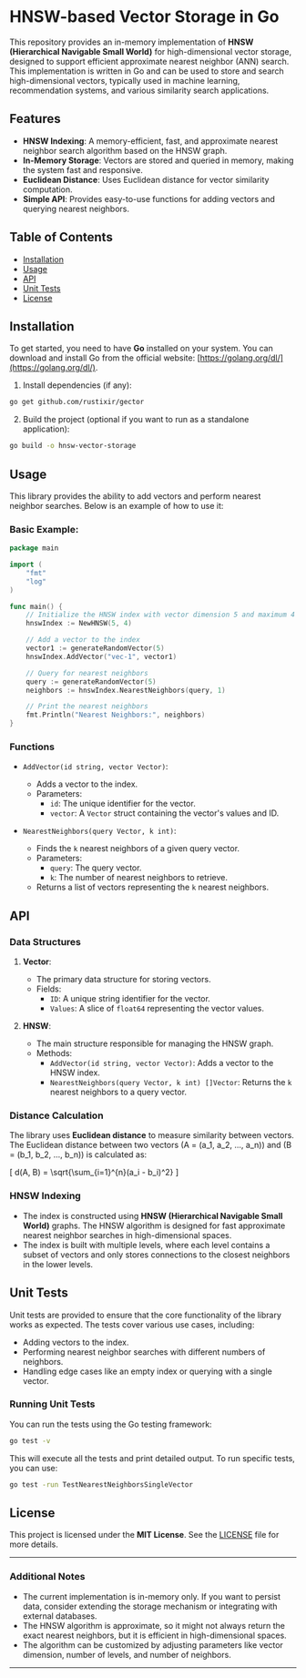 
# HNSW-based Vector Storage in Go

This repository provides an in-memory implementation of **HNSW (Hierarchical Navigable Small World)** for high-dimensional vector storage, designed to support efficient approximate nearest neighbor (ANN) search. This implementation is written in Go and can be used to store and search high-dimensional vectors, typically used in machine learning, recommendation systems, and various similarity search applications.

## Features

- **HNSW Indexing**: A memory-efficient, fast, and approximate nearest neighbor search algorithm based on the HNSW graph.
- **In-Memory Storage**: Vectors are stored and queried in memory, making the system fast and responsive.
- **Euclidean Distance**: Uses Euclidean distance for vector similarity computation.
- **Simple API**: Provides easy-to-use functions for adding vectors and querying nearest neighbors.

## Table of Contents

- [Installation](#installation)
- [Usage](#usage)
- [API](#api)
- [Unit Tests](#unit-tests)
- [License](#license)

## Installation

To get started, you need to have **Go** installed on your system. You can download and install Go from the official website: [https://golang.org/dl/](https://golang.org/dl/).

1. Install dependencies (if any):

```bash
go get github.com/rustixir/gector
```

2. Build the project (optional if you want to run as a standalone application):

```bash
go build -o hnsw-vector-storage
```

## Usage

This library provides the ability to add vectors and perform nearest neighbor searches. Below is an example of how to use it:

### **Basic Example:**

```go
package main

import (
	"fmt"
	"log"
)

func main() {
	// Initialize the HNSW index with vector dimension 5 and maximum 4 levels
	hnswIndex := NewHNSW(5, 4)

	// Add a vector to the index
	vector1 := generateRandomVector(5)
	hnswIndex.AddVector("vec-1", vector1)

	// Query for nearest neighbors
	query := generateRandomVector(5)
	neighbors := hnswIndex.NearestNeighbors(query, 1)

	// Print the nearest neighbors
	fmt.Println("Nearest Neighbors:", neighbors)
}
```

### **Functions**

- `AddVector(id string, vector Vector)`:
    - Adds a vector to the index.
    - Parameters:
        - `id`: The unique identifier for the vector.
        - `vector`: A `Vector` struct containing the vector's values and ID.

- `NearestNeighbors(query Vector, k int)`:
    - Finds the `k` nearest neighbors of a given query vector.
    - Parameters:
        - `query`: The query vector.
        - `k`: The number of nearest neighbors to retrieve.
    - Returns a list of vectors representing the `k` nearest neighbors.

## API

### **Data Structures**

1. **Vector**:
    - The primary data structure for storing vectors.
    - Fields:
        - `ID`: A unique string identifier for the vector.
        - `Values`: A slice of `float64` representing the vector values.

2. **HNSW**:
    - The main structure responsible for managing the HNSW graph.
    - Methods:
        - `AddVector(id string, vector Vector)`: Adds a vector to the HNSW index.
        - `NearestNeighbors(query Vector, k int) []Vector`: Returns the `k` nearest neighbors to a query vector.

### **Distance Calculation**

The library uses **Euclidean distance** to measure similarity between vectors. The Euclidean distance between two vectors \(A = (a_1, a_2, ..., a_n)\) and \(B = (b_1, b_2, ..., b_n)\) is calculated as:

\[
d(A, B) = \sqrt{\sum_{i=1}^{n}(a_i - b_i)^2}
\]

### **HNSW Indexing**

- The index is constructed using **HNSW (Hierarchical Navigable Small World)** graphs. The HNSW algorithm is designed for fast approximate nearest neighbor searches in high-dimensional spaces.
- The index is built with multiple levels, where each level contains a subset of vectors and only stores connections to the closest neighbors in the lower levels.

## Unit Tests

Unit tests are provided to ensure that the core functionality of the library works as expected. The tests cover various use cases, including:
- Adding vectors to the index.
- Performing nearest neighbor searches with different numbers of neighbors.
- Handling edge cases like an empty index or querying with a single vector.

### Running Unit Tests

You can run the tests using the Go testing framework:

```bash
go test -v
```

This will execute all the tests and print detailed output. To run specific tests, you can use:

```bash
go test -run TestNearestNeighborsSingleVector
```

## License

This project is licensed under the **MIT License**. See the [LICENSE](LICENSE) file for more details.

---

### **Additional Notes**

- The current implementation is in-memory only. If you want to persist data, consider extending the storage mechanism or integrating with external databases.
- The HNSW algorithm is approximate, so it might not always return the exact nearest neighbors, but it is efficient in high-dimensional spaces.
- The algorithm can be customized by adjusting parameters like vector dimension, number of levels, and number of neighbors.

---
